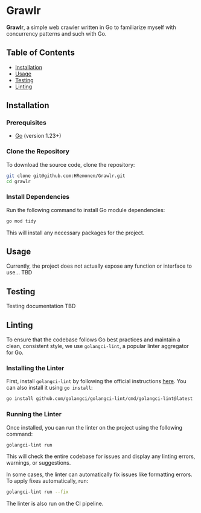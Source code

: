 # Grawlr

**Grawlr**, a simple web crawler written in Go to familiarize myself with concurrency patterns and such with Go.

## Table of Contents
- [Installation](#installation)
- [Usage](#usage)
- [Testing](#testing)
- [Linting](#linting)

## Installation

### Prerequisites
- [Go](https://golang.org/doc/install) (version 1.23+)

### Clone the Repository

To download the source code, clone the repository:

```bash
git clone git@github.com:HRemonen/Grawlr.git
cd grawlr
```

### Install Dependencies

Run the following command to install Go module dependencies:

```bash
go mod tidy
```

This will install any necessary packages for the project.

## Usage

Currently, the project does not actually expose any function or interface to use... TBD

## Testing

Testing documentation TBD

## Linting

To ensure that the codebase follows Go best practices and maintain a clean, consistent style, we use `golangci-lint`, a popular linter aggregator for Go.

### Installing the Linter

First, install `golangci-lint` by following the official instructions [here](https://golangci-lint.run/usage/install/). You can also install it using `go install`:

```bash
go install github.com/golangci/golangci-lint/cmd/golangci-lint@latest
```

### Running the Linter

Once installed, you can run the linter on the project using the following command:

```bash
golangci-lint run
```

This will check the entire codebase for issues and display any linting errors, warnings, or suggestions.

In some cases, the linter can automatically fix issues like formatting errors. To apply fixes automatically, run:

```bash
golangci-lint run --fix
```

The linter is also run on the CI pipeline.




